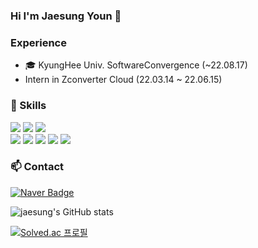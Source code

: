 ### Hi I'm Jaesung Youn 👋


### Experience
  - 🎓 KyungHee Univ. SoftwareConvergence (~22.08.17)
  - Intern in Zconverter Cloud (22.03.14 ~ 22.06.15)    
  
### 🌱 Skills

<img src="https://img.shields.io/badge/Python-3776AB?style=flat-square&logo=Python&logoColor=white" /> <img src="https://img.shields.io/badge/Java-007396?style=flat-square&logo=Java&logoColor=white" /> <img src="https://img.shields.io/badge/C++-00599C?style=flat-square&logo=C++&logoColor=white" />   
<img src="https://img.shields.io/badge/Spring-6DB33F?style=flat-square&logo=Spring&logoColor=white" /> <img src="https://img.shields.io/badge/Spring Boot-6DB33F?style=flat-square&logo=Spring Boot&logoColor=white" /> <img src="https://img.shields.io/badge/GCP-4285F4?style=flat-square&logo=Google Cloud&logoColor=white" /> <img src="https://img.shields.io/badge/AWS-232F3E?style=flat-square&logo=Amazon AWS&logoColor=white" /> <img src="https://img.shields.io/badge/OpenStack-ED1944?style=flat-square&logo=OpenStack&logoColor=white" />


### 📫 Contact

[![Naver Badge](https://img.shields.io/badge/Naver-O3C75A?style=flat-square&logo=Naver&logoColor=white)](mailto:jayjoy05@naver.com)

![jaesung's GitHub stats](https://github-readme-stats.vercel.app/api?username=JaesungYoun&show_icons=true&theme=jolly)   

[![Solved.ac
프로필](http://mazassumnida.wtf/api/v2/generate_badge?boj=jayjoy05)](https://solved.ac/jayjoy05)

